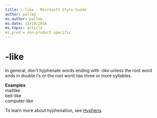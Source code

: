 ```yaml
---
title: \-like - Microsoft Style Guide
author: pallep
ms.author: pallep
ms.date: 11/19/2016
ms.topic: article
ms.prod = non-product specific
---
```


# \-like

In general, don't hyphenate words ending with *-like* unless the root word ends in double *l*'s or the root word has three or more syllables. 

**Examples**  
maillike  
bell-like  
computer-like

To learn more about hyphenation, see [Hyphens](/style-guide/punctuation/dashes-hyphens/hyphens).
